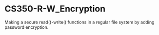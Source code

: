 # CS350-R-W_Encryption
Making a secure read()-write() functions in a regular file system by adding password encryption.
